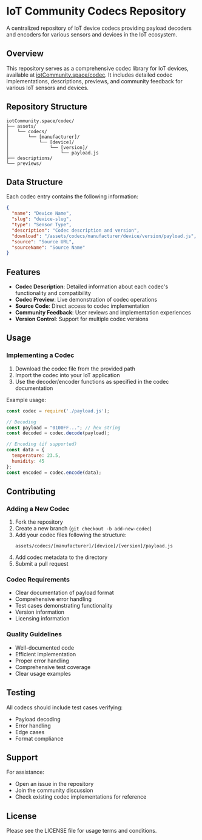 # IoT Community Codecs Repository

A centralized repository of IoT device codecs providing payload decoders and encoders for various sensors and devices in the IoT ecosystem.

## Overview

This repository serves as a comprehensive codec library for IoT devices, available at [iotCommunity.space/codec](https://iotCommunity.space/codec). It includes detailed codec implementations, descriptions, previews, and community feedback for various IoT sensors and devices.

## Repository Structure

```
iotCommunity.space/codec/
├── assets/
│   └── codecs/
│       └── [manufacturer]/
│           └── [device]/
│               └── [version]/
│                   └── payload.js
├── descriptions/
└── previews/
```

## Data Structure

Each codec entry contains the following information:

```json
{
  "name": "Device Name",
  "slug": "device-slug",
  "type": "Sensor Type",
  "description": "Codec description and version",
  "download": "/assets/codecs/manufacturer/device/version/payload.js",
  "source": "Source URL",
  "sourceName": "Source Name"
}
```

## Features

- **Codec Description**: Detailed information about each codec's functionality and compatibility
- **Codec Preview**: Live demonstration of codec operations
- **Source Code**: Direct access to codec implementation
- **Community Feedback**: User reviews and implementation experiences
- **Version Control**: Support for multiple codec versions

## Usage

### Implementing a Codec

1. Download the codec file from the provided path
2. Import the codec into your IoT application
3. Use the decoder/encoder functions as specified in the codec documentation

Example usage:
```javascript
const codec = require('./payload.js');

// Decoding
const payload = "0100FF..."; // hex string
const decoded = codec.decode(payload);

// Encoding (if supported)
const data = {
  temperature: 23.5,
  humidity: 45
};
const encoded = codec.encode(data);
```

## Contributing

### Adding a New Codec

1. Fork the repository
2. Create a new branch (`git checkout -b add-new-codec`)
3. Add your codec files following the structure:
   ```
   assets/codecs/[manufacturer]/[device]/[version]/payload.js
   ```
4. Add codec metadata to the directory
5. Submit a pull request

### Codec Requirements

- Clear documentation of payload format
- Comprehensive error handling
- Test cases demonstrating functionality
- Version information
- Licensing information

### Quality Guidelines

- Well-documented code
- Efficient implementation
- Proper error handling
- Comprehensive test coverage
- Clear usage examples

## Testing

All codecs should include test cases verifying:
- Payload decoding
- Error handling
- Edge cases
- Format compliance

## Support

For assistance:
- Open an issue in the repository
- Join the community discussion
- Check existing codec implementations for reference

## License

Please see the LICENSE file for usage terms and conditions.
